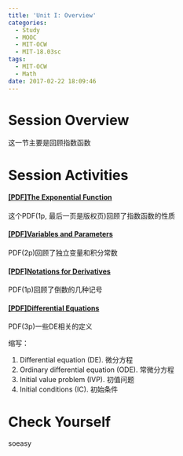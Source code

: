 ```yaml
---
title: 'Unit I: Overview'
categories:
  - Study
  - MOOC
  - MIT-OCW
  - MIT-18.03sc
tags:
  - MIT-OCW
  - Math
date: 2017-02-22 18:09:46
---
```


# Session Overview
这一节主要是回顾指数函数



# Session Activities

#### [[PDF]The Exponential Function](https://ocw.mit.edu/courses/mathematics/18-03sc-differential-equations-fall-2011/unit-i-first-order-differential-equations/conventions-and-preliminary-material/MIT18_03SCF11_s0_1text.pdf)
这个PDF(1p, 最后一页是版权页)回顾了指数函数的性质

#### [[PDF]Variables and Parameters](https://ocw.mit.edu/courses/mathematics/18-03sc-differential-equations-fall-2011/unit-i-first-order-differential-equations/conventions-and-preliminary-material/MIT18_03SCF11_s0_2text.pdf)
PDF(2p)回顾了独立变量和积分常数

#### [[PDF]Notations for Derivatives](https://ocw.mit.edu/courses/mathematics/18-03sc-differential-equations-fall-2011/unit-i-first-order-differential-equations/conventions-and-preliminary-material/MIT18_03SCF11_s0_3text.pdf)
PDF(1p)回顾了倒数的几种记号

#### [[PDF]Differential Equations](https://ocw.mit.edu/courses/mathematics/18-03sc-differential-equations-fall-2011/unit-i-first-order-differential-equations/conventions-and-preliminary-material/MIT18_03SCF11_s0_4text.pdf)
PDF(3p)一些DE相关的定义

缩写： 
1.  Differential equation (DE).
    微分方程
2.  Ordinary differential equation (ODE).
    常微分方程
3.  Initial value problem (IVP).
    初值问题
4.  Initial conditions (IC). 
    初始条件

# Check Yourself
soeasy